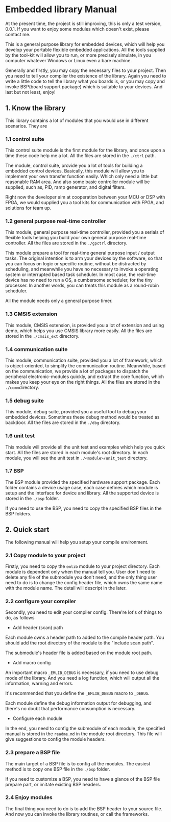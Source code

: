 # Embedded library Manual

At the present time, the project is still improving, this is only a test version, 0.0.1. If you want to enjoy some modules which doesn't exist, please contact me.

This is a general purpose library for embedded devices, which will help you develop your portable flexible embedded applications. All the tools supplied by the tool-kit will allow you to run, or more precisely simulate, in you computer whatever Windows or Linux even a bare machine.

Generally and firstly, you may copy the necessary files to your project. Then you need to tell your compiler the existence of the library. Again you need to write a little code to  tell the library what you boards is, or you may copy and invoke BSP(board support package) which is suitable to your devices. And last but not least, enjoy!

## 1. Know the library

This library contains a lot of modules that you would use in different scenarios. They are

### 1.1 control suite

This control suite module is the first module for the library, and once upon  a time these code help me a lot. All the files are stored in the `./ctrl` path.

The module, control suite, provide you a lot of tools for building a embedded control devices. Basically, this module will allow you to implement your own transfer function easily. Which only need a little but reasonable RAM area. And also some basic controller module will be supplied, such as, PID, ramp generator, and digital filters.

Right now the developer aim at cooperation between your MCU or DSP with FPGA, we would supplied you a tool kits for communication with FPGA, and solutions for team up.

### 1.2 general purpose real-time controller

This module, general purpose real-time controller, provided you a serials of flexible tools helping you build your own general purpose real-time controller. All the files are stored in the `./gpctrl` directory.

This module prepare a tool for real-time general purpose input / output tasks. The original intention is to arm your devices by the software, so that you can focus on logic or specific routine, without be distracted by scheduling, and meanwhile you have no necessary to invoke a operating system or interrupted based task scheduler. In most case, the real-time device has no need to run a OS, a cumbersome scheduler, for the tiny processer. In another words, you can treats this module as a round-robin scheduler.

All the module needs only a general purpose timer.

### 1.3 CMSIS extension

This module, CMSIS extension, is provided you a lot of extension and using demo, which helps you use CMSIS library more easily. All the files are stored in the `./cmsis_ext` directory.

### 1.4 communication suite

This module, communication suite, provided you a lot of framework, which is object-oriented, to simplify the communication routine. Meanwhile, based on the communication, we provide a lot of packages to dispatch the peripheral electronic-modules quickly, and extract the core function, which makes you keep your eye on the right things. All the files are stored in the `./comm`directory.

### 1.5 debug suite

This module, debug suite, provided you a useful tool to debug your embedded devices. Sometimes these debug method would be treated as backdoor. All the files are stored in the `./dbg` directory.

### 1.6 unit test

This module will provide all the unit test and examples which help you quick start. All the files are stored in each module's root directory. In each module, you will see the unit test in `./<module>/unit_test` directory.

### 1.7 BSP

The BSP module provided the specified hardware support package. Each folder contains a device usage case, each case defines which module is setup and the interface for device and library. All the supported device is stored in the `./bsp` folder.

If you need to use the BSP, you need to copy the specified BSP files in the BSP folders.

## 2. Quick start

The following manual will help you setup your compile environment.

### 2.1 Copy module to your project

Firstly, you need to copy the `emlib` module to your project directory. Each module is dependent only when the manual tell you. User don't need to delete any file of the submodule you don't need, and the only thing user need to do is to change the config header file, which owns the same name with the module name. The detail will descript in the later.

### 2.2 configure your compiler

Secondly, you need to edit your compiler config. There're lot's of things to do, as follows

+ Add header (scan) path

Each module owns a header path to added to the compile header path. You should add the root directory of the module to the "include scan path".

The submodule's header file is added based on the module root path.

+ Add macro config

An important macro `_EMLIB_DEBUG` is necessary, if you need to use debug mode of the library. And you need a log function, which will output all the information, warning and errors.

It's recommended that you define the `_EMLIB_DEBUG` macro to `_DEBUG`. 

Each module define the debug information output for debugging, and there's no doubt that performance consumption is necessary.

+ Configure each module

In the end, you need to config the submodule of each module, the specified manual is stored in the `readme.md` in the module root directory. This file will give suggestions to config the module headers.

### 2.3 prepare a BSP file

The main target of a BSP file is to config all the modules. The easiest method is to copy one BSP file in the `./bsp` folder.

If you need to customize a BSP, you need to have a glance of the BSP file prepare part, or imitate existing BSP headers.

### 2.4 Enjoy modules

The final thing you need to do is to add the BSP header to your source file. And now you can invoke the library routines, or call the frameworks.





 

